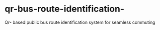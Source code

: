 # qr-bus-route-identification-
Qr- based public bus route identification system for seamless commuting
